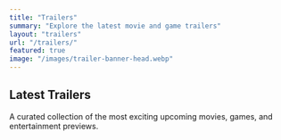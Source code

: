 ```yaml
---
title: "Trailers"
summary: "Explore the latest movie and game trailers"
layout: "trailers"
url: "/trailers/"
featured: true
image: "/images/trailer-banner-head.webp"
---
```


## Latest Trailers

A curated collection of the most exciting upcoming movies, games, and entertainment previews.